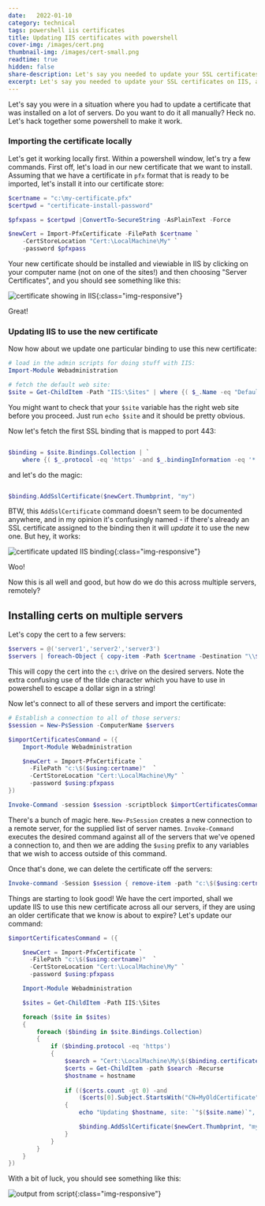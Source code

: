 ```yaml
---
date:   2022-01-10
category: technical
tags: powershell iis certificates 
title: Updating IIS certificates with powershell
cover-img: /images/cert.png
thumbnail-img: /images/cert-small.png
readtime: true
hidden: false
share-description: Let's say you needed to update your SSL certificates on IIS, across a whole lot of servers. Do you want to do it all manually? Heck no.
excerpt: Let's say you needed to update your SSL certificates on IIS, across a whole lot of servers. Do you want to do it all manually? Heck no. Let's hack something together in powershell to make it work. The method binding.AddSslCertificate() is the one you're looking for!
---
```


Let's say you were in a situation where you had to update a certificate that was installed on a lot of servers. Do you want to do it all manually? Heck no. Let's hack together some powershell to make it work.

### Importing the certificate locally

Let's get it working locally first. Within a powershell window, let's try a few commands. First off, let's load in our new certificate that we want to install. Assuming that we have a certificate in `pfx` format that is ready to be imported, let's install it into our certificate store:

```powershell
$certname = "c:\my-certificate.pfx"
$certpwd = "certificate-install-password"

$pfxpass = $certpwd |ConvertTo-SecureString -AsPlainText -Force

$newCert = Import-PfxCertificate -FilePath $certname `
    -CertStoreLocation "Cert:\LocalMachine\My" `
    -password $pfxpass
```

Your new certificate should be installed and viewiable in IIS by clicking on your computer name (not on one of the sites!) and then choosing "Server Certificates", and you should see something like this:

![certificate showing in IIS](/images/cert-in-iis.png){:class="img-responsive"}

Great! 

### Updating IIS to use the new certificate

Now how about we update one particular binding to use this new certificate:

```powershell
# load in the admin scripts for doing stuff with IIS:
Import-Module Webadministration

# fetch the default web site:
$site = Get-ChildItem -Path "IIS:\Sites" | where {( $_.Name -eq "Default Web Site" )}
```

You might want to check that your `$site` variable has the right web site before you proceed. Just run `echo $site` and it should be pretty obvious.

Now let's fetch the first SSL binding that is mapped to port 443:

```powershell

$binding = $site.Bindings.Collection | `
    where {( $_.protocol -eq 'https' -and $_.bindingInformation -eq '*:443:')}

 ```

and let's do the magic:

```powershell

$binding.AddSslCertificate($newCert.Thumbprint, "my")

```

BTW, this `AddSslCertificate` command doesn't seem to be documented anywhere, and in my opinion it's confusingly named - if there's already an SSL certificate assigned to the binding then it will *update* it to use the new one. But hey, it works: 

![certificate updated IIS binding](/images/cert-binding-updated.png){:class="img-responsive"}

Woo! 

Now this is all well and good, but how do we do this across multiple servers, remotely?

## Installing certs on multiple servers

Let's copy the cert to a few servers:

```powershell
$servers = @('server1','server2','server3')
$servers | foreach-Object { copy-item -Path $certname -Destination "\\$_\c`$" }
```

This will copy the cert into the `c:\` drive on the desired servers. Note the extra confusing use of the tilde character which you have to use in powershell to escape a dollar sign in a string! 

Now let's connect to all of these servers and import the certificate:

```powershell
# Establish a connection to all of those servers:
$session = New-PsSession -ComputerName $servers

$importCertificatesCommand = ({
    Import-Module Webadministration

    $newCert = Import-PfxCertificate `
      -FilePath "c:\$($using:certname)"  `
      -CertStoreLocation "Cert:\LocalMachine\My" `
      -password $using:pfxpass
})

Invoke-Command -session $session -scriptblock $importCertificatesCommand
```

There's a bunch of magic here. `New-PsSession` creates a new connection to a remote server, for the supplied list of server names. `Invoke-Command` executes the desired command against all of the servers that we've opened a connection to, and then we are adding the `$using` prefix to any variables that we wish to access outside of this command. 

Once that's done, we can delete the certificate off the servers:

```powershell
Invoke-command -Session $session { remove-item -path "c:\$($using:certname)" }
```

Things are starting to look good! We have the cert imported, shall we update IIS to use this new certificate across all our servers, if they are using an older certificate that we know is about to expire? Let's update our command:

```powershell
$importCertificatesCommand = ({

    $newCert = Import-PfxCertificate `
      -FilePath "c:\$($using:certname)"  `
      -CertStoreLocation "Cert:\LocalMachine\My" `
      -password $using:pfxpass

    Import-Module Webadministration

    $sites = Get-ChildItem -Path IIS:\Sites

    foreach ($site in $sites)
    {
        foreach ($binding in $site.Bindings.Collection)
        {
            if ($binding.protocol -eq 'https')
            {
                $search = "Cert:\LocalMachine\My\$($binding.certificateHash)"
                $certs = Get-ChildItem -path $search -Recurse
                $hostname = hostname
                
                if (($certs.count -gt 0) -and 
                    ($certs[0].Subject.StartsWith("CN=MyOldCertificate")))
                {
                    echo "Updating $hostname, site: `"$($site.name)`", binding: `"$($binding.bindingInformation)`", current cert: `"$($certs[0].Subject)`", Expiry Date: `"$($certs[0].NotAfter)`""

                    $binding.AddSslCertificate($newCert.Thumbprint, "my")
                }
            }
        }
    }
})
```

With a bit of luck, you should see something like this:

![output from script](/images/cert-output.png){:class="img-responsive"}

